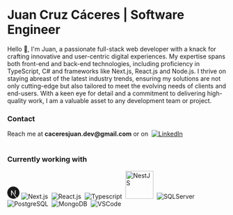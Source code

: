 
# Juan Cruz Cáceres | Software Engineer

Hello 👋, I'm Juan, a passionate full-stack web developer with a knack for crafting innovative and user-centric digital experiences. My expertise spans both front-end and back-end technologies, including proficiency in TypeScript, C# and frameworks like Next.js, React.js and Node.js. I thrive on staying abreast of the latest industry trends, ensuring my solutions are not only cutting-edge but also tailored to meet the evolving needs of clients and end-users. With a keen eye for detail and a commitment to delivering high-quality work, I am a valuable asset to any development team or project.


<h3>Contact</h3>
Reach me at <b>caceresjuan.dev@gmail.com</b> or on &nbsp;<a href='https://www.linkedin.com/in/caceresjuancruz/' target='_blank'><img src="https://cdn-icons-png.flaticon.com/16/61/61109.png" alt="LinkedIn" /></a> 


<br/>
<br/>
<h3>Currently working with</h3>
<div>
    <svg
      xmlns="http://www.w3.org/2000/svg"
      width="2em"
      height="2em"
      viewBox="0 0 24 24"
    >
      <g fill="none">
        <g clipPath="url(#akarIconsNextjsFill0)">
          <path
            fill="currentColor"
            d="M11.214.006c-.052.005-.216.022-.364.033c-3.408.308-6.6 2.147-8.624 4.974a11.88 11.88 0 0 0-2.118 5.243c-.096.66-.108.854-.108 1.748s.012 1.089.108 1.748c.652 4.507 3.86 8.293 8.209 9.696c.779.251 1.6.422 2.533.526c.364.04 1.936.04 2.3 0c1.611-.179 2.977-.578 4.323-1.265c.207-.105.247-.134.219-.157a211.64 211.64 0 0 1-1.955-2.62l-1.919-2.593l-2.404-3.559a342.499 342.499 0 0 0-2.422-3.556c-.009-.003-.018 1.578-.023 3.51c-.007 3.38-.01 3.516-.052 3.596a.426.426 0 0 1-.206.213c-.075.038-.14.045-.495.045H7.81l-.108-.068a.44.44 0 0 1-.157-.172l-.05-.105l.005-4.704l.007-4.706l.073-.092a.644.644 0 0 1 .174-.143c.096-.047.133-.051.54-.051c.478 0 .558.018.682.154c.035.038 1.337 2 2.895 4.362l4.734 7.172l1.9 2.878l.097-.063a12.318 12.318 0 0 0 2.465-2.163a11.947 11.947 0 0 0 2.825-6.135c.096-.66.108-.854.108-1.748s-.012-1.088-.108-1.748C23.24 5.75 20.032 1.963 15.683.56a12.6 12.6 0 0 0-2.498-.523c-.226-.024-1.776-.05-1.97-.03m4.913 7.26a.473.473 0 0 1 .237.276c.018.06.023 1.365.018 4.305l-.007 4.218l-.743-1.14l-.746-1.14V10.72c0-1.983.009-3.097.023-3.151a.478.478 0 0 1 .232-.296c.097-.05.132-.054.5-.054c.347 0 .408.005.486.047"
          ></path>
        </g>
        <defs>
          <clipPath id="akarIconsNextjsFill0">
            <path fill="#fff" d="M0 0h24v24H0z"></path>
          </clipPath>
        </defs>
      </g>
    </svg>
    <img src="https://upload.wikimedia.org/wikipedia/commons/thumb/8/8e/Nextjs-logo.svg/120px-Nextjs-logo.svg.png" alt="Next.js" />&nbsp; 
    <img src="https://cdn-icons-png.flaticon.com/64/10832/10832170.png" alt="React.js" />&nbsp; 
    <img src="https://cdn-icons-png.flaticon.com/64/5968/5968566.png" alt="Typescript" />&nbsp;
    <img src="https://static-00.iconduck.com/assets.00/nestjs-icon-256x254-3zzbole8.png" width="64px" height="64px" alt="NestJS" />&nbsp;
    <img src="https://cdn-icons-png.flaticon.com/64/5968/5968554.png" alt="SQLServer" />&nbsp;
    <img src="https://cdn-icons-png.flaticon.com/64/5968/5968538.png" alt="PostgreSQL" />&nbsp;
    <img src="https://cdn4.iconfinder.com/data/icons/logos-brands-5/24/mongodb-64.png" alt="MongoDB" />&nbsp;
    <img src="https://cdn-icons-png.flaticon.com/64/5968/5968571.png" alt="VSCode" />&nbsp;
    
</div>

